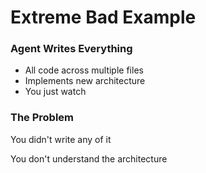 # Extreme Bad Example

<div class="two-cols">

<FeatureCard v-click>

### Agent Writes Everything

- All code across multiple files
- Implements new architecture
- You just watch

</FeatureCard>

<FeatureCard v-click>

### The Problem

You didn't write any of it

You don't understand the architecture

</FeatureCard>

</div>

